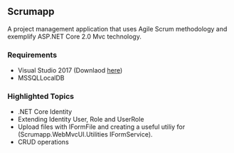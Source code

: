 ## Scrumapp

A project management application that uses Agile Scrum methodology and exemplify ASP.NET Core 2.0 Mvc technology.

### Requirements

* Visual Studio 2017 (Downlaod [here](https://www.visualstudio.com/))
* MSSQLLocalDB

### Highlighted Topics

* .NET Core Identity
* Extending Identity User, Role and UserRole
* Upload files with IFormFile and creating a useful utiliy for (Scrumapp.WebMvcUI.Utilities IFormService).
* CRUD operations
